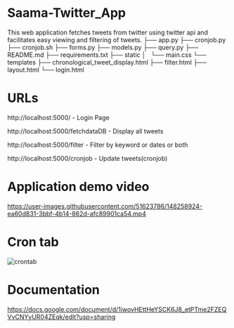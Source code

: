 # Saama-Twitter_App
This web application fetches tweets from twitter using twitter api and facilitates easy viewing and filtering of tweets.
├── app.py
├── cronjob.py
├── cronjob.sh
├── forms.py
├── models.py
├── query.py
├── README.md
├── requirements.txt
├── static
│   └── main.css
└── templates
    ├── chronological_tweet_display.html
    ├── filter.html
    ├── layout.html
    └── login.html



# URLs
http://localhost:5000/   -   Login Page

http://localhost:5000/fetchdataDB - Display all tweets

http://localhost:5000/filter - Filter by keyword or dates or both

http://localhost:5000/cronjob - Update tweets(cronjob)


# Application demo video
https://user-images.githubusercontent.com/51623786/148258924-ea60d831-3bbf-4b14-862d-afc89901ca54.mp4


# Cron tab
![crontab](https://user-images.githubusercontent.com/51623786/148259733-c7acd960-7c67-4e65-86b2-befa81cc3220.png)


# Documentation
https://docs.google.com/document/d/1iwovHEttHeYSCK6J8_etPTme2FZEQVvCNYyUR04ZEqk/edit?usp=sharing
